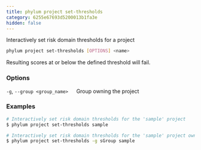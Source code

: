 ```yaml
---
title: phylum project set-thresholds
category: 6255e67693d5200013b1fa3e
hidden: false
---
```

Interactively set risk domain thresholds for a project
```sh
phylum project set-thresholds [OPTIONS] <name>
```
Resulting scores at or below the defined threshold will fail.

### Options
`-g`, `--group <group_name>`
&emsp; Group owning the project

### Examples
```sh
# Interactively set risk domain thresholds for the 'sample' project
$ phylum project set-thresholds sample

# Interactively set risk domain thresholds for the 'sample' project owned by the 'sGroup' group
$ phylum project set-thresholds -g sGroup sample
```
